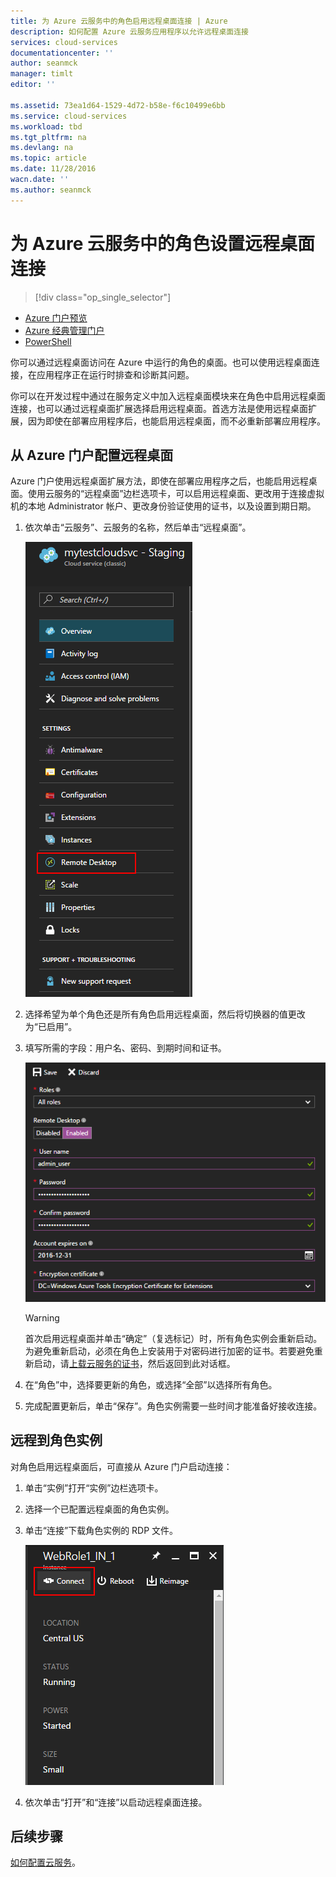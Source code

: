 ```yaml
---
title: 为 Azure 云服务中的角色启用远程桌面连接 | Azure
description: 如何配置 Azure 云服务应用程序以允许远程桌面连接
services: cloud-services
documentationcenter: ''
author: seanmck
manager: timlt
editor: ''

ms.assetid: 73ea1d64-1529-4d72-b58e-f6c10499e6bb
ms.service: cloud-services
ms.workload: tbd
ms.tgt_pltfrm: na
ms.devlang: na
ms.topic: article
ms.date: 11/28/2016
wacn.date: ''
ms.author: seanmck
---
```


# 为 Azure 云服务中的角色设置远程桌面连接
>[!div class="op_single_selector"]
- [Azure 门户预览](./cloud-services-role-enable-remote-desktop-new-portal.md)
- [Azure 经典管理门户](./cloud-services-role-enable-remote-desktop.md)
- [PowerShell](./cloud-services-role-enable-remote-desktop-powershell.md)

你可以通过远程桌面访问在 Azure 中运行的角色的桌面。也可以使用远程桌面连接，在应用程序正在运行时排查和诊断其问题。

你可以在开发过程中通过在服务定义中加入远程桌面模块来在角色中启用远程桌面连接，也可以通过远程桌面扩展选择启用远程桌面。首选方法是使用远程桌面扩展，因为即使在部署应用程序后，也能启用远程桌面，而不必重新部署应用程序。

## 从 Azure 门户配置远程桌面
Azure 门户使用远程桌面扩展方法，即使在部署应用程序之后，也能启用远程桌面。使用云服务的“远程桌面”边栏选项卡，可以启用远程桌面、更改用于连接虚拟机的本地 Administrator 帐户、更改身份验证使用的证书，以及设置到期日期。

1. 依次单击“云服务”、云服务的名称，然后单击“远程桌面”。

    ![云服务远程桌面](./media/cloud-services-role-enable-remote-desktop-new-portal/CloudServices_Remote_Desktop.png)  

2. 选择希望为单个角色还是所有角色启用远程桌面，然后将切换器的值更改为“已启用”。

3. 填写所需的字段：用户名、密码、到期时间和证书。

    ![云服务远程桌面](./media/cloud-services-role-enable-remote-desktop-new-portal/CloudServices_Remote_Desktop_Details.png)  

   > [!WARNING]
   首次启用远程桌面并单击“确定”（复选标记）时，所有角色实例会重新启动。为避免重新启动，必须在角色上安装用于对密码进行加密的证书。若要避免重新启动，请[上载云服务的证书](./cloud-services-configure-ssl-certificate.md#step-3-upload-a-certificate)，然后返回到此对话框。
   >
   >
3. 在“角色”中，选择要更新的角色，或选择“全部”以选择所有角色。

4. 完成配置更新后，单击“保存”。角色实例需要一些时间才能准备好接收连接。

## 远程到角色实例
对角色启用远程桌面后，可直接从 Azure 门户启动连接：

1. 单击“实例”打开“实例”边栏选项卡。
2. 选择一个已配置远程桌面的角色实例。
3. 单击“连接”下载角色实例的 RDP 文件。

    ![云服务远程桌面](./media/cloud-services-role-enable-remote-desktop-new-portal/CloudServices_Remote_Desktop_Connect.png)  

4. 依次单击“打开”和“连接”以启动远程桌面连接。

## 后续步骤

[如何配置云服务](./cloud-services-how-to-configure.md)。

<!---HONumber=Mooncake_1226_2016-->